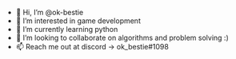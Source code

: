 - 👋 Hi, I’m @ok-bestie
- 👀 I’m interested in game development 
- 🌱 I’m currently learning python
- 💞️ I’m looking to collaborate on algorithms and problem solving :)
- 📫 Reach me out at discord -> ok_bestie#1098

<!---
ok-bestie/ok-bestie is a ✨ special ✨ repository because its `README.md` (this file) appears on your GitHub profile.
You can click the Preview link to take a look at your changes.
--->
